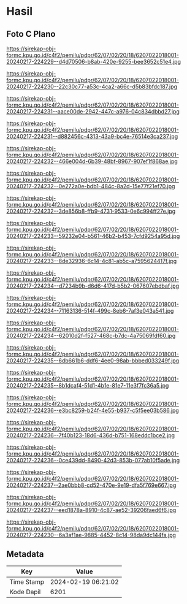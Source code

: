 # Hasil

## Foto C Plano

https://sirekap-obj-formc.kpu.go.id/c4f2/pemilu/pdpr/62/07/02/20/18/6207022018001-20240217-224229--d4d70506-b8ab-420e-9255-bee3652c51e4.jpg

https://sirekap-obj-formc.kpu.go.id/c4f2/pemilu/pdpr/62/07/02/20/18/6207022018001-20240217-224230--22c30c77-a53c-4ca2-a66c-d5b83bfdc187.jpg

https://sirekap-obj-formc.kpu.go.id/c4f2/pemilu/pdpr/62/07/02/20/18/6207022018001-20240217-224231--aace00de-2942-447c-a976-04c834dbbd27.jpg

https://sirekap-obj-formc.kpu.go.id/c4f2/pemilu/pdpr/62/07/02/20/18/6207022018001-20240217-224231--d882456c-4313-43a9-bc4e-76514e3ca237.jpg

https://sirekap-obj-formc.kpu.go.id/c4f2/pemilu/pdpr/62/07/02/20/18/6207022018001-20240217-224232--466e004d-6b39-48bf-8967-907ef1f868ae.jpg

https://sirekap-obj-formc.kpu.go.id/c4f2/pemilu/pdpr/62/07/02/20/18/6207022018001-20240217-224232--0e272a0e-bdb1-484c-8a2d-15e77f21ef70.jpg

https://sirekap-obj-formc.kpu.go.id/c4f2/pemilu/pdpr/62/07/02/20/18/6207022018001-20240217-224232--3de856b8-ffb9-4731-9533-0e6c994ff27e.jpg

https://sirekap-obj-formc.kpu.go.id/c4f2/pemilu/pdpr/62/07/02/20/18/6207022018001-20240217-224233--59232e04-b561-46b2-b453-7cfd9254a95d.jpg

https://sirekap-obj-formc.kpu.go.id/c4f2/pemilu/pdpr/62/07/02/20/18/6207022018001-20240217-224233--8de32936-6c14-4c81-ab5c-a7595624417f.jpg

https://sirekap-obj-formc.kpu.go.id/c4f2/pemilu/pdpr/62/07/02/20/18/6207022018001-20240217-224234--d7234b9b-d6d6-417d-b5b2-067607ebdbaf.jpg

https://sirekap-obj-formc.kpu.go.id/c4f2/pemilu/pdpr/62/07/02/20/18/6207022018001-20240217-224234--71163136-514f-499c-8eb6-7af3e043a541.jpg

https://sirekap-obj-formc.kpu.go.id/c4f2/pemilu/pdpr/62/07/02/20/18/6207022018001-20240217-224234--62010d2f-f527-468c-b7dc-4a75069fdf60.jpg

https://sirekap-obj-formc.kpu.go.id/c4f2/pemilu/pdpr/62/07/02/20/18/6207022018001-20240217-224235--6db661b6-ddf6-4ee0-98ab-bbbed033249f.jpg

https://sirekap-obj-formc.kpu.go.id/c4f2/pemilu/pdpr/62/07/02/20/18/6207022018001-20240217-224235--8b1dcaf4-51d1-4b1e-81e7-11e3f7fc36a5.jpg

https://sirekap-obj-formc.kpu.go.id/c4f2/pemilu/pdpr/62/07/02/20/18/6207022018001-20240217-224236--e3bc8259-b24f-4e55-b937-c5f5ee03b586.jpg

https://sirekap-obj-formc.kpu.go.id/c4f2/pemilu/pdpr/62/07/02/20/18/6207022018001-20240217-224236--7f40b123-18d6-436d-b751-168eddc1bce2.jpg

https://sirekap-obj-formc.kpu.go.id/c4f2/pemilu/pdpr/62/07/02/20/18/6207022018001-20240217-224236--0ce439dd-8490-42d3-853b-077ab10f5ade.jpg

https://sirekap-obj-formc.kpu.go.id/c4f2/pemilu/pdpr/62/07/02/20/18/6207022018001-20240217-224237--2ae0bbb8-cd52-470e-9e19-dfa5f769e667.jpg

https://sirekap-obj-formc.kpu.go.id/c4f2/pemilu/pdpr/62/07/02/20/18/6207022018001-20240217-224237--eed1878a-8910-4c87-ae52-39206faed6f6.jpg

https://sirekap-obj-formc.kpu.go.id/c4f2/pemilu/pdpr/62/07/02/20/18/6207022018001-20240217-224230--6a3af1ae-9885-4452-8c14-98da9dc144fa.jpg


## Metadata

| Key        | Value               |
| ---------- | ------------------- |
| Time Stamp | 2024-02-19 06:21:02 |
| Kode Dapil | 6201                |



